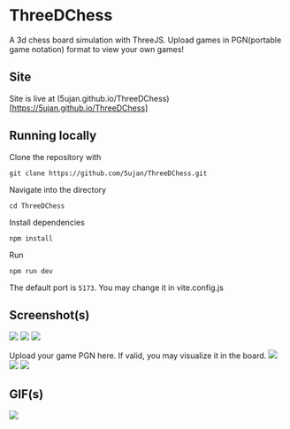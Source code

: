 # ThreeDChess
A 3d chess board simulation with ThreeJS. Upload games in PGN(portable game notation) format to view your own games!

## Site

Site is live at (5ujan.github.io/ThreeDChess)[https://5ujan.github.io/ThreeDChess]

## Running locally

Clone the repository with

```git clone https://github.com/5ujan/ThreeDChess.git```

Navigate into the directory

```cd ThreeDChess```

Install dependencies

```npm install```

Run 

```npm run dev```

The default port is ```5173```. You may change it in vite.config.js

## Screenshot(s)
![](https://raw.githubusercontent.com/5ujan/ThreeDChess/main/public/screenshots/1.png)
![](https://raw.githubusercontent.com/5ujan/ThreeDChess/main/public/screenshots/2.png)
![](https://raw.githubusercontent.com/5ujan/ThreeDChess/main/public/screenshots/3.png)

Upload your game PGN here. If valid, you may visualize it in the board.
![](https://raw.githubusercontent.com/5ujan/ThreeDChess/main/public/screenshots/4.png)
![](https://raw.githubusercontent.com/5ujan/ThreeDChess/main/public/screenshots/5.png)
![](https://raw.githubusercontent.com/5ujan/ThreeDChess/main/public/screenshots/6.png)

## GIF(s)
![](https://raw.githubusercontent.com/5ujan/ThreeDChess/main/public/screenshots/output.gif)
